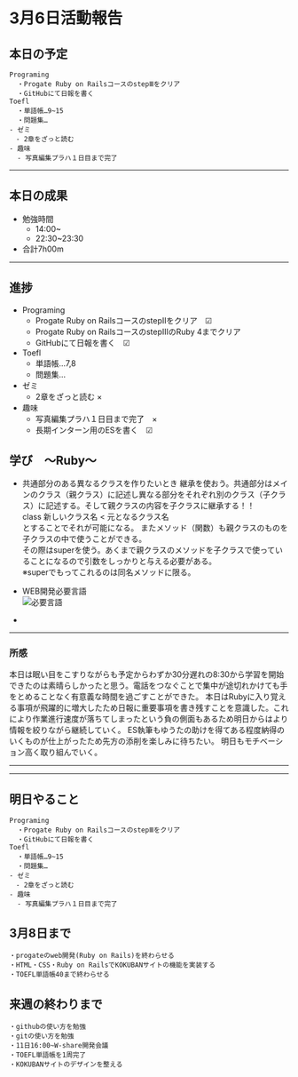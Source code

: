 # 3月6日活動報告
## 本日の予定

```
Programing
  ・Progate Ruby on RailsコースのstepⅢをクリア
  ・GitHubにて日報を書く
Toefl
  ・単語帳…9~15
  ・問題集…
- ゼミ
　- 2章をざっと読む 
- 趣味
  - 写真編集プラハ１日目まで完了　
```
___


## 本日の成果

- 勉強時間
  - 14:00~
  - 22:30~23:30
- 合計7h00m

___

## 進捗
- Programing
  - Progate Ruby on RailsコースのstepⅡをクリア　☑
  - Progate Ruby on RailsコースのstepⅢのRuby 4までクリア
  - GitHubにて日報を書く　☑
- Toefl
  - 単語帳…7,8
  - 問題集…
- ゼミ
  - 2章をざっと読む ×
- 趣味
  - 写真編集プラハ１日目まで完了　×
  - 長期インターン用のESを書く　☑

## 学び　～Ruby～
- 共通部分のある異なるクラスを作りたいとき
  継承を使おう。共通部分はメインのクラス（親クラス）に記述し異なる部分をそれぞれ別のクラス（子クラス）に記述する。そして親クラスの内容を子クラスに継承する！！  
  class 新しいクラス名 < 元となるクラス名  
  とすることでそれが可能になる。
  またメソッド（関数）も親クラスのものを子クラスの中で使うことができる。  
  その際はsuperを使う。あくまで親クラスのメソッドを子クラスで使っていることになるので引数をしっかりと与える必要がある。  
  ※superでもってこれるのは同名メソッドに限る。
  
- WEB開発必要言語  
  ![必要言語](img/language0307.png)
- 
  
____

### 所感
本日は眠い目をこすりながらも予定からわずか30分遅れの8:30から学習を開始できたのは素晴らしかったと思う。電話をつなぐことで集中が途切れかけても手をとめることなく有意義な時間を過ごすことができた。
本日はRubyに入り覚える事項が飛躍的に増大したため日報に重要事項を書き残すことを意識した。これにより作業進行速度が落ちてしまったという負の側面もあるため明日からはより情報を絞りながら継続していく。
ES執筆もゆうたの助けを得てある程度納得のいくものが仕上がったため先方の添削を楽しみに待ちたい。
明日もモチベーション高く取り組んでいく。
  
____
  

___

## 明日やること
```
Programing
  ・Progate Ruby on RailsコースのstepⅢをクリア
  ・GitHubにて日報を書く
Toefl
  ・単語帳…9~15
  ・問題集…
- ゼミ
　- 2章をざっと読む 
- 趣味
  - 写真編集プラハ１日目まで完了　
```

## 3月8日まで
```
・progateのweb開発(Ruby on Rails)を終わらせる
・HTML・CSS・Ruby on RailsでKOKUBANサイトの機能を実装する
・TOEFL単語帳40まで終わらせる
```

## 来週の終わりまで
```
・githubの使い方を勉強
・gitの使い方を勉強
・11日16:00~W-share開発会議
・TOEFL単語帳を1周完了
・KOKUBANサイトのデザインを整える
```

